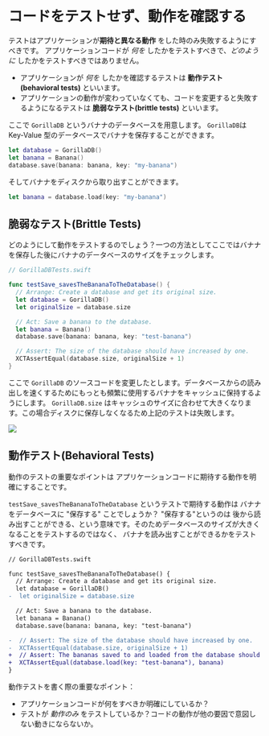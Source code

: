 # コードをテストせず、動作を確認する

テストはアプリケーションが**期待と異なる動作** をした時のみ失敗するようにすべきです。
アプリケーションコードが *何を* したかをテストすべきで、*どのように* したかをテストすべきではありません。

- アプリケーションが *何を* したかを確認するテストは **動作テスト(behavioral tests)** といいます。
- アプリケーションの動作が変わっていなくても、コードを変更すると失敗するようになるテストは **脆弱なテスト(brittle tests)** といいます。

ここで `GorillaDB` というバナナのデータベースを用意します。
`GorillaDB`は Key-Value 型のデータベースでバナナを保存することができます。

```swift
let database = GorillaDB()
let banana = Banana()
database.save(banana: banana, key: "my-banana")
```

そしてバナナをディスクから取り出すことができます。

```swift
let banana = database.load(key: "my-banana")
```

## 脆弱なテスト(Brittle Tests)

どのようにして動作をテストするのでしょう？一つの方法としてここではバナナを保存した後にバナナのデータベースのサイズをチェックします。

```swift
// GorillaDBTests.swift

func testSave_savesTheBananaToTheDatabase() {
  // Arrange: Create a database and get its original size.
  let database = GorillaDB()
  let originalSize = database.size

  // Act: Save a banana to the database.
  let banana = Banana()
  database.save(banana: banana, key: "test-banana")

  // Assert: The size of the database should have increased by one.
  XCTAssertEqual(database.size, originalSize + 1)
}
```

ここで `GorillaDB` のソースコードを変更したとします。データベースからの読み出しを速くするためにもっとも頻繁に使用するバナナをキャッシュに保持するようにします。
`GorillaDB.size` はキャッシュのサイズに合わせて大きくなります。この場合ディスクに保存しなくなるため上記のテストは失敗します。

![](https://raw.githubusercontent.com/Quick/Assets/master/Screenshots/Screenshot_database_size_fail.png)

## 動作テスト(Behavioral Tests)

動作のテストの重要なポイントは アプリケーションコードに期待する動作を明確にすることです。

`testSave_savesTheBananaToTheDatabase` というテストで期待する動作は バナナをデータベースに "保存する" ことでしょうか？
"保存する"というのは 後から読み出すことができる、という意味です。そのためデータベースのサイズが大きくなることをテストするのではなく、
バナナを読み出すことができるかをテストすべきです。


```diff
// GorillaDBTests.swift

func testSave_savesTheBananaToTheDatabase() {
  // Arrange: Create a database and get its original size.
  let database = GorillaDB()
-  let originalSize = database.size

  // Act: Save a banana to the database.
  let banana = Banana()
  database.save(banana: banana, key: "test-banana")

-  // Assert: The size of the database should have increased by one.
-  XCTAssertEqual(database.size, originalSize + 1)
+  // Assert: The bananas saved to and loaded from the database should be the same.
+  XCTAssertEqual(database.load(key: "test-banana"), banana)
}
```

動作テストを書く際の重要なポイント：

- アプリケーションコードが何をすべきか明確にしているか？
- テストが *動作のみ* をテストしているか？コードの動作が他の要因で意図しない動きにならないか。
